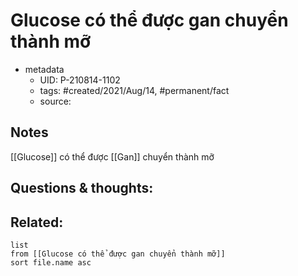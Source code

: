 # Glucose có thể được gan chuyển thành mỡ

- metadata
	- UID: P-210814-1102
	- tags: #created/2021/Aug/14, #permanent/fact 
	- source: 

## Notes
[[Glucose]] có thể được [[Gan]] chuyển thành mỡ

## Questions & thoughts:

## Related:
```dataview
list
from [[Glucose có thể được gan chuyển thành mỡ]]
sort file.name asc
```
